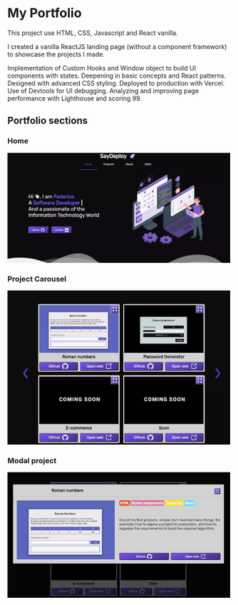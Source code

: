 # My Portfolio

This project use HTML, CSS, Javascript and React vanilla.

I created a vanilla ReactJS landing page (without a component framework) to showcase the projects I made. 

Implementation of Custom Hooks and Window object to build UI components with states. Deepening in basic concepts and React patterns. Designed with advanced CSS styling. Deployed to production with Vercel. Use of Devtools for UI debugging. Analyzing and improving page performance with Lighthouse and scoring 99.


## Portfolio sections

### Home

<img src="/public/portfolio-home.webp" alt="An image of the home page of the portfolio. It has greatings and a typewritter component that write I'm 'Software developer' and 'Fullstack developer' letter by letter" width="500" />

### Project Carousel

<img src="/public/portfolio-projects.webp" alt="A carousel component image with all projects that have been done" width="500" />

### Modal project

<img src="/public/portfolio-modal.webp" alt="An image of a Modal UI component with project description, its a board that when you click a button it open over the all things" width="500" />